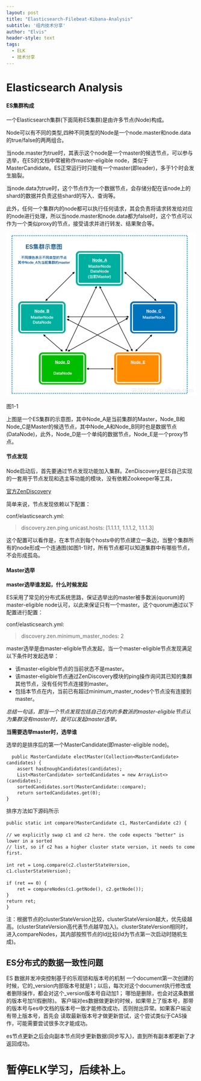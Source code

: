 ```yaml
---
layout: post
title: "Elasticsearch-Filebeat-Kibana-Analysis"
subtitle: '组内技术分享'
author: "Elvis"
header-style: text
tags:
  - ELK
  - 技术分享
---
```


# Elasticsearch Analysis

#### ES集群构成
一个Elasticsearch集群(下面简称ES集群)是由许多节点(Node)构成。

Node可以有不同的类型,四种不同类型的Node是一个node.master和node.data的true/false的两两组合。

当node.master为true时，其表示这个node是一个master的候选节点，可以参与选举，在ES的文档中常被称作master-eligible node，类似于MasterCandidate。ES正常运行时只能有一个master(即leader)，多于1个时会发生脑裂。

当node.data为true时，这个节点作为一个数据节点，会存储分配在该node上的shard的数据并负责这些shard的写入、查询等。

此外，任何一个集群内的node都可以执行任何请求，其会负责将请求转发给对应的node进行处理，所以当node.master和node.data都为false时，这个节点可以作为一个类似proxy的节点，接受请求并进行转发、结果聚合等。


![](/img/in-post/cluster-demo.png)

图1-1


上图是一个ES集群的示意图，其中Node_A是当前集群的Master，Node_B和Node_C是Master的候选节点，其中Node_A和Node_B同时也是数据节点(DataNode)，此外，Node_D是一个单纯的数据节点，Node_E是一个proxy节点。

#### 节点发现

Node启动后，首先要通过节点发现功能加入集群。ZenDiscovery是ES自己实现的一套用于节点发现和选主等功能的模块，没有依赖Zookeeper等工具，

[官方ZenDiscovery](https://www.elastic.co/guide/en/elasticsearch/reference/6.2/modules-discovery-zen.html)


简单来说，节点发现依赖以下配置：

conf/elasticsearch.yml:

>   discovery.zen.ping.unicast.hosts: [1.1.1.1, 1.1.1.2, 1.1.1.3]

这个配置可以看作是，在本节点到每个hosts中的节点建立一条边，当整个集群所有的node形成一个连通图(如图1-1)时，所有节点都可以知道集群中有哪些节点，不会形成孤岛。


#### Master选举

**master选举谁发起，什么时候发起**

ES采用了常见的分布式系统思路，保证选举出的master被多数派(quorum)的master-eligible node认可，以此来保证只有一个master。这个quorum通过以下配置进行配置：

conf/elasticsearch.yml:
>   discovery.zen.minimum_master_nodes: 2

master选举是由master-eligible节点发起，当一个master-eligible节点发现满足以下条件时发起选举：

* 该master-eligible节点的当前状态不是master。
* 该master-eligible节点通过ZenDiscovery模块的ping操作询问其已知的集群其他节点，没有任何节点连接到master。
* 包括本节点在内，当前已有超过minimum_master_nodes个节点没有连接到master。

*总结一句话，即当一个节点发现包括自己在内的多数派的master-eligible节点认为集群没有master时，就可以发起master选举。*


**当需要选举master时，选举谁**

选举的是排序后的第一个MasterCandidate(即master-eligible node)。

```
  public MasterCandidate electMaster(Collection<MasterCandidate> candidates) {
    assert hasEnoughCandidates(candidates);
    List<MasterCandidate> sortedCandidates = new ArrayList<>(candidates);
    sortedCandidates.sort(MasterCandidate::compare);
    return sortedCandidates.get(0);
}
```
排序方法如下源码所示

```
public static int compare(MasterCandidate c1, MasterCandidate c2) {

// we explicitly swap c1 and c2 here. the code expects "better" is lower in a sorted
// list, so if c2 has a higher cluster state version, it needs to come first.

int ret = Long.compare(c2.clusterStateVersion, c1.clusterStateVersion);

if (ret == 0) {
    ret = compareNodes(c1.getNode(), c2.getNode());
}
return ret;
}
```
注：根据节点的clusterStateVersion比较，clusterStateVersion越大，优先级越高。(clusterStateVersion高代表节点越早加入)。clusterStateVersion相同时，进入compareNodes，其内部按照节点的Id比较(Id为节点第一次启动时随机生成)。




## ES分布式的数据一致性问题

ES 数据并发冲突控制基于的乐观锁和版本号的机制
一个document第一次创建的时候，它的_version内部版本号就是1；以后，每次对这个document执行修改或者删除操作，都会对这个_version版本号自动加1；
哪怕是删除，也会对这条数据的版本号加1(假删除)。
客户端对es数据做更新的时候，如果带上了版本号，那带的版本号与es中文档的版本号一致才能修改成功，否则抛出异常。如果客户端没有带上版本号，首先会
读取最新版本号才做更新尝试，这个尝试类似于CAS操作，可能需要尝试很多次才能成功。

es节点更新之后会向副本节点同步更新数据(同步写入)，直到所有副本都更新了才返回成功。


# 暂停ELK学习，后续补上。